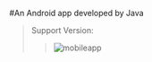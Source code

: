 #An Android app developed by Java
>Support Version:
>>![mobileapp](https://github.com/KOTTAGENVH/Innova/assets/87430226/ede69282-000d-4865-a65a-d1c013853e6a)
